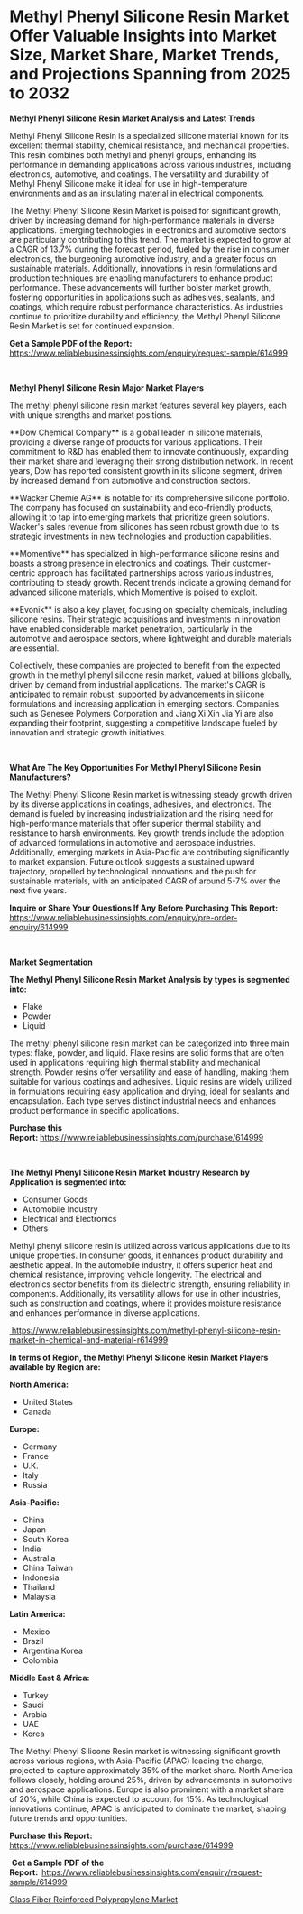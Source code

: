 <p><h1>Methyl Phenyl Silicone Resin Market Offer Valuable Insights into Market Size, Market Share, Market Trends, and Projections Spanning from 2025 to 2032</h1></p><p><strong>Methyl Phenyl Silicone Resin Market Analysis and Latest Trends</strong></p>
<p><p>Methyl Phenyl Silicone Resin is a specialized silicone material known for its excellent thermal stability, chemical resistance, and mechanical properties. This resin combines both methyl and phenyl groups, enhancing its performance in demanding applications across various industries, including electronics, automotive, and coatings. The versatility and durability of Methyl Phenyl Silicone make it ideal for use in high-temperature environments and as an insulating material in electrical components.</p><p>The Methyl Phenyl Silicone Resin Market is poised for significant growth, driven by increasing demand for high-performance materials in diverse applications. Emerging technologies in electronics and automotive sectors are particularly contributing to this trend. The market is expected to grow at a CAGR of 13.7% during the forecast period, fueled by the rise in consumer electronics, the burgeoning automotive industry, and a greater focus on sustainable materials. Additionally, innovations in resin formulations and production techniques are enabling manufacturers to enhance product performance. These advancements will further bolster market growth, fostering opportunities in applications such as adhesives, sealants, and coatings, which require robust performance characteristics. As industries continue to prioritize durability and efficiency, the Methyl Phenyl Silicone Resin Market is set for continued expansion.</p></p>
<p><strong>Get a Sample PDF of the Report:&nbsp;</strong> <a href="https://www.reliablebusinessinsights.com/enquiry/request-sample/614999?utm_campaign=3276&utm_medium=2&utm_source=Github&utm_content=ia&utm_term=24032025&utm_id=methyl-phenyl-silicone-resin">https://www.reliablebusinessinsights.com/enquiry/request-sample/614999</a></p>
<p>&nbsp;</p>
<p><strong>Methyl Phenyl Silicone Resin Major Market Players</strong></p>
<p><p>The methyl phenyl silicone resin market features several key players, each with unique strengths and market positions. </p><p>**Dow Chemical Company** is a global leader in silicone materials, providing a diverse range of products for various applications. Their commitment to R&D has enabled them to innovate continuously, expanding their market share and leveraging their strong distribution network. In recent years, Dow has reported consistent growth in its silicone segment, driven by increased demand from automotive and construction sectors.</p><p>**Wacker Chemie AG** is notable for its comprehensive silicone portfolio. The company has focused on sustainability and eco-friendly products, allowing it to tap into emerging markets that prioritize green solutions. Wacker's sales revenue from silicones has seen robust growth due to its strategic investments in new technologies and production capabilities.</p><p>**Momentive** has specialized in high-performance silicone resins and boasts a strong presence in electronics and coatings. Their customer-centric approach has facilitated partnerships across various industries, contributing to steady growth. Recent trends indicate a growing demand for advanced silicone materials, which Momentive is poised to exploit.</p><p>**Evonik** is also a key player, focusing on specialty chemicals, including silicone resins. Their strategic acquisitions and investments in innovation have enabled considerable market penetration, particularly in the automotive and aerospace sectors, where lightweight and durable materials are essential.</p><p>Collectively, these companies are projected to benefit from the expected growth in the methyl phenyl silicone resin market, valued at billions globally, driven by demand from industrial applications. The market's CAGR is anticipated to remain robust, supported by advancements in silicone formulations and increasing application in emerging sectors. Companies such as Genesee Polymers Corporation and Jiang Xi Xin Jia Yi are also expanding their footprint, suggesting a competitive landscape fueled by innovation and strategic growth initiatives.</p></p>
<p>&nbsp;</p>
<p><strong>What Are The Key Opportunities For Methyl Phenyl Silicone Resin Manufacturers?</strong></p>
<p><p>The Methyl Phenyl Silicone Resin market is witnessing steady growth driven by its diverse applications in coatings, adhesives, and electronics. The demand is fueled by increasing industrialization and the rising need for high-performance materials that offer superior thermal stability and resistance to harsh environments. Key growth trends include the adoption of advanced formulations in automotive and aerospace industries. Additionally, emerging markets in Asia-Pacific are contributing significantly to market expansion. Future outlook suggests a sustained upward trajectory, propelled by technological innovations and the push for sustainable materials, with an anticipated CAGR of around 5-7% over the next five years.</p></p>
<p><strong>Inquire or Share Your Questions If Any Before Purchasing This Report:</strong> <a href="https://www.reliablebusinessinsights.com/enquiry/pre-order-enquiry/614999?utm_campaign=3276&utm_medium=2&utm_source=Github&utm_content=ia&utm_term=24032025&utm_id=methyl-phenyl-silicone-resin">https://www.reliablebusinessinsights.com/enquiry/pre-order-enquiry/614999</a></p>
<p>&nbsp;</p>
<p><strong>Market Segmentation</strong></p>
<p><strong>The Methyl Phenyl Silicone Resin Market Analysis by types is segmented into:</strong></p>
<p><ul><li>Flake</li><li>Powder</li><li>Liquid</li></ul></p>
<p><p>The methyl phenyl silicone resin market can be categorized into three main types: flake, powder, and liquid. Flake resins are solid forms that are often used in applications requiring high thermal stability and mechanical strength. Powder resins offer versatility and ease of handling, making them suitable for various coatings and adhesives. Liquid resins are widely utilized in formulations requiring easy application and drying, ideal for sealants and encapsulation. Each type serves distinct industrial needs and enhances product performance in specific applications.</p></p>
<p><strong>Purchase this Report:&nbsp;</strong><a href="https://www.reliablebusinessinsights.com/purchase/614999?utm_campaign=3276&utm_medium=2&utm_source=Github&utm_content=ia&utm_term=24032025&utm_id=methyl-phenyl-silicone-resin">https://www.reliablebusinessinsights.com/purchase/614999</a></p>
<p>&nbsp;</p>
<p><strong>The Methyl Phenyl Silicone Resin Market Industry Research by Application is segmented into:</strong></p>
<p><ul><li>Consumer Goods</li><li>Automobile Industry</li><li>Electrical and Electronics</li><li>Others</li></ul></p>
<p><p>Methyl phenyl silicone resin is utilized across various applications due to its unique properties. In consumer goods, it enhances product durability and aesthetic appeal. In the automobile industry, it offers superior heat and chemical resistance, improving vehicle longevity. The electrical and electronics sector benefits from its dielectric strength, ensuring reliability in components. Additionally, its versatility allows for use in other industries, such as construction and coatings, where it provides moisture resistance and enhances performance in diverse applications.</p></p>
<p><a href="https://www.reliablebusinessinsights.com/methyl-phenyl-silicone-resin-market-in-chemical-and-material-r614999?utm_campaign=3276&utm_medium=2&utm_source=Github&utm_content=ia&utm_term=24032025&utm_id=methyl-phenyl-silicone-resin">&nbsp;https://www.reliablebusinessinsights.com/methyl-phenyl-silicone-resin-market-in-chemical-and-material-r614999</a></p>
<p><strong>In terms of Region, the Methyl Phenyl Silicone Resin Market Players available by Region are:</strong></p>
<p>
    <p> <strong> North America: </strong>
        <ul>
            <li>United States</li>
            <li>Canada</li>
        </ul>
        </p> 
    <p> <strong> Europe: </strong>
        <ul>
            <li>Germany</li>
            <li>France</li>
            <li>U.K.</li>
            <li>Italy</li>
            <li>Russia</li>
        </ul>
        </p> 
    <p> <strong> Asia-Pacific: </strong>
        <ul>
            <li>China</li>
            <li>Japan</li>
            <li>South Korea</li>
            <li>India</li>
            <li>Australia</li>
            <li>China Taiwan</li>
            <li>Indonesia</li>
            <li>Thailand</li>
            <li>Malaysia</li>
        </ul>
        </p> 
    <p> <strong> Latin America: </strong>
        <ul>
            <li>Mexico</li>
            <li>Brazil</li>
            <li>Argentina Korea</li>
            <li>Colombia</li>
        </ul>
        </p> 
    <p> <strong> Middle East & Africa: </strong>
        <ul>
            <li>Turkey</li>
            <li>Saudi</li>
            <li>Arabia</li>
            <li>UAE</li>
            <li>Korea</li>
        </ul>
    </p>
    </p>
<p><p>The Methyl Phenyl Silicone Resin market is witnessing significant growth across various regions, with Asia-Pacific (APAC) leading the charge, projected to capture approximately 35% of the market share. North America follows closely, holding around 25%, driven by advancements in automotive and aerospace applications. Europe is also prominent with a market share of 20%, while China is expected to account for 15%. As technological innovations continue, APAC is anticipated to dominate the market, shaping future trends and opportunities.</p></p>
<p><strong>Purchase this Report: </strong><a href="https://www.reliablebusinessinsights.com/purchase/614999?utm_campaign=3276&utm_medium=2&utm_source=Github&utm_content=ia&utm_term=24032025&utm_id=methyl-phenyl-silicone-resin">https://www.reliablebusinessinsights.com/purchase/614999</a></p>
<p>&nbsp;<strong>Get a Sample PDF of the Report:&nbsp;&nbsp;</strong><a href="https://www.reliablebusinessinsights.com/enquiry/request-sample/614999?utm_campaign=3276&utm_medium=2&utm_source=Github&utm_content=ia&utm_term=24032025&utm_id=methyl-phenyl-silicone-resin">https://www.reliablebusinessinsights.com/enquiry/request-sample/614999</a></p>
<p><strong></strong></p>
<p><p><a href="https://github.com/sirayedantte/Market-Research-Report-List-1/blob/main/glass-fiber-reinforced-polypropylene-market.md?utm_campaign=3276&utm_medium=2&utm_source=Github&utm_content=ia&utm_term=24032025&utm_id=methyl-phenyl-silicone-resin">Glass Fiber Reinforced Polypropylene Market</a></p></p>
